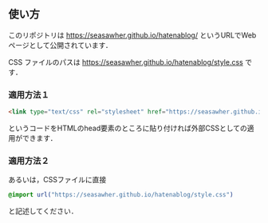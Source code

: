 ## 使い方

このリポジトリは https://seasawher.github.io/hatenablog/ というURLでWebページとして公開されています．

CSS ファイルのパスは https://seasawher.github.io/hatenablog/style.css です．

### 適用方法１

```html
<link type="text/css" rel="stylesheet" href="https://seasawher.github.io/hatenablog/style.css">
```

というコードをHTMLのhead要素のところに貼り付ければ外部CSSとしての適用ができます．

### 適用方法２

あるいは，CSSファイルに直接

```css
@import url("https://seasawher.github.io/hatenablog/style.css")
```

と記述してください．
